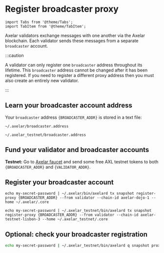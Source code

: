 # Register broadcaster proxy

```mdx-code-block
import Tabs from '@theme/Tabs';
import TabItem from '@theme/TabItem';
```

Axelar validators exchange messages with one another via the Axelar blockchain. Each validator sends these messages from a separate `broadcaster` account.

:::caution

A validator can only register one `broadcaster` address throughout its lifetime. This `broadcaster` address cannot be changed after it has been registered. If you need to register a different proxy address then you must also create an entirely new validator.

:::

<Tabs groupId="network">
<TabItem value="mainnet" label="Mainnet" default>
</TabItem>
<TabItem value="testnet" label="Testnet">
</TabItem>
</Tabs>

## Learn your broadcaster account address

Your `broadcaster` address `{BROADCASTER_ADDR}` is stored in a text file:

<Tabs groupId="network" className='hidden'>
<TabItem value="mainnet" label="Mainnet" default>

```
~/.axelar/broadcaster.address
```

</TabItem>
<TabItem value="testnet" label="Testnet">

```
~/.axelar_testnet/broadcaster.address
```

</TabItem>
</Tabs>

## Fund your validator and broadcaster accounts

**Testnet:**
Go to [Axelar faucet](http://faucet.testnet.axelar.dev/) and send some free AXL testnet tokens to both `{BROADCASTER_ADDR}` and `{VALIDATOR_ADDR}`.

## Register your broadcaster account

<Tabs groupId="network" className='hidden'>
<TabItem value="mainnet" label="Mainnet" default>

```
echo my-secret-password | ~/.axelar/bin/axelard tx snapshot register-proxy {BROADCASTER_ADDR} --from validator --chain-id axelar-dojo-1 --home ~/.axelar/.core
```

</TabItem>
<TabItem value="testnet" label="Testnet">

```
echo my-secret-password | ~/.axelar_testnet/bin/axelard tx snapshot register-proxy {BROADCASTER_ADDR} --from validator --chain-id axelar-testnet-lisbon-3 --home ~/.axelar_testnet/.core
```

</TabItem>
</Tabs>

## Optional: check your broadcaster registration

```bash
echo my-secret-password | ~/.axelar_testnet/bin/axelard q snapshot proxy $(cat ~/.axelar_testnet/validator.bech)
```
